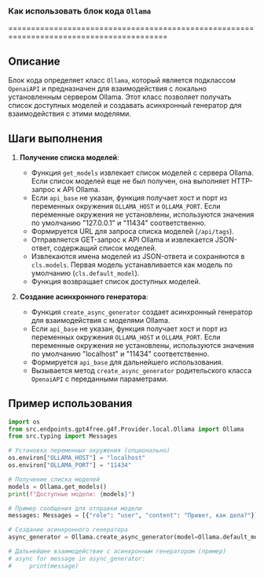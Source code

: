 ### **Как использовать блок кода `Ollama`**

=========================================================================================

Описание
-------------------------
Блок кода определяет класс `Ollama`, который является подклассом `OpenaiAPI` и предназначен для взаимодействия с локально установленным сервером Ollama. Этот класс позволяет получать список доступных моделей и создавать асинхронный генератор для взаимодействия с этими моделями.

Шаги выполнения
-------------------------
1. **Получение списка моделей**:
   - Функция `get_models` извлекает список моделей с сервера Ollama. Если список моделей еще не был получен, она выполняет HTTP-запрос к API Ollama.
   - Если `api_base` не указан, функция получает хост и порт из переменных окружения `OLLAMA_HOST` и `OLLAMA_PORT`. Если переменные окружения не установлены, используются значения по умолчанию "127.0.0.1" и "11434" соответственно.
   - Формируется URL для запроса списка моделей (`/api/tags`).
   - Отправляется GET-запрос к API Ollama и извлекается JSON-ответ, содержащий список моделей.
   - Извлекаются имена моделей из JSON-ответа и сохраняются в `cls.models`. Первая модель устанавливается как модель по умолчанию (`cls.default_model`).
   - Функция возвращает список доступных моделей.

2. **Создание асинхронного генератора**:
   - Функция `create_async_generator` создает асинхронный генератор для взаимодействия с моделями Ollama.
   - Если `api_base` не указан, функция получает хост и порт из переменных окружения `OLLAMA_HOST` и `OLLAMA_PORT`. Если переменные окружения не установлены, используются значения по умолчанию "localhost" и "11434" соответственно.
   - Формируется `api_base` для дальнейшего использования.
   - Вызывается метод `create_async_generator` родительского класса `OpenaiAPI` с переданными параметрами.

Пример использования
-------------------------

```python
import os
from src.endpoints.gpt4free.g4f.Provider.local.Ollama import Ollama
from src.typing import Messages

# Установка переменных окружения (опционально)
os.environ["OLLAMA_HOST"] = "localhost"
os.environ["OLLAMA_PORT"] = "11434"

# Получение списка моделей
models = Ollama.get_models()
print(f"Доступные модели: {models}")

# Пример сообщения для отправки модели
messages: Messages = [{"role": "user", "content": "Привет, как дела?"}]

# Создание асинхронного генератора
async_generator = Ollama.create_async_generator(model=Ollama.default_model, messages=messages)

# Дальнейшее взаимодействие с асинхронным генератором (пример)
# async for message in async_generator:
#     print(message)